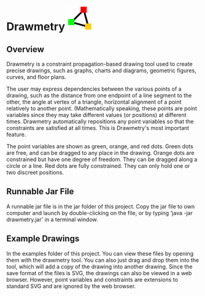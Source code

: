 # Drawmetry ![alt text](https://github.com/ecolban/Drawmetry/blob/master/src/images/logo64.png "Drawmetry logo")

## Overview
Drawmetry is a constraint propagation-based drawing tool used to create precise drawings, such as graphs, charts and diagrams, geometric figures, curves, and floor plans.

The user may express dependencies between the various points of a drawing, such as the distance from one endpoint of a line segment to the other, the angle at vertex of a triangle, horizontal alignment of a point relatively to another point. (Mathematically speaking, these points are point variables since they may take different values (or positions) at different times. Drawmetry automatically repositions any point variables so that the constraints are satisfied at all times. This is Drawmetry's most important feature.

The point variables are shown as green, orange, and red dots. Green dots are free, and can be dragged to any place in the drawing. Orange dots are constrained but have one degree of freedom. They can be dragged along a circle or a line. Red dots are fully constrained. They can only hold one or two discreet positions.  

## Runnable Jar File
A runnable jar file is in the jar folder of this project. Copy the jar file to own computer and launch by double-clicking on the file, or by typing 'java -jar drawmetry.jar' in a terminal window. 

## Example Drawings
In the examples folder of this project. You can view these files by opening them with the drawmetry tool. You can also just drag and drop them into the tool, which will add a copy of the drawing into another drawing. Since the save format of the files is SVG, the drawings can also be viewed in a web browser. However, point variables and constraints are extensions to standard SVG and are ignored by the web browser.


